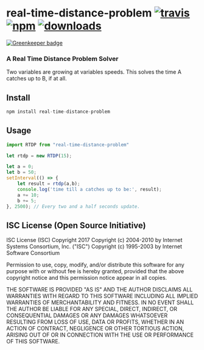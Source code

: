 # real-time-distance-problem [![travis][travis-image]][travis-url] [![npm][npm-image]][npm-url] [![downloads][downloads-image]][downloads-url]

[![Greenkeeper badge](https://badges.greenkeeper.io/CraigglesO/real-time-distance-problem.svg)](https://greenkeeper.io/)

[travis-image]: https://travis-ci.org/CraigglesO/real-time-distance-problem.svg?branch=master
[travis-url]: https://travis-ci.org/CraigglesO/real-time-distance-problem
[npm-image]: https://img.shields.io/npm/v/real-time-distance-problem.svg
[npm-url]: https://npmjs.org/package/real-time-distance-problem
[downloads-image]: https://img.shields.io/npm/dm/real-time-distance-problem.svg
[downloads-url]: https://npmjs.org/package/real-time-distance-problem

### A Real Time Distance Problem Solver

Two variables are growing at variables speeds. This solves the time A catches up to B, if at all.

## Install

``` javascript
npm install real-time-distance-problem
```

## Usage
``` javascript
import RTDP from "real-time-distance-problem"

let rtdp = new RTDP(15);

let a = 0;
let b = 50;
setInterval(() => {
    let result = rtdp(a,b);
    console.log('time till a catches up to be:', result);
    a += 10;
    b += 5;
}, 2500); // Every two and a half seconds update.

```

## ISC License (Open Source Initiative)

ISC License (ISC)
Copyright 2017 <CraigglesO>
Copyright (c) 2004-2010 by Internet Systems Consortium, Inc. ("ISC")
Copyright (c) 1995-2003 by Internet Software Consortium


Permission to use, copy, modify, and/or distribute this software for any purpose with or without fee is hereby granted, provided that the above copyright notice and this permission notice appear in all copies.

THE SOFTWARE IS PROVIDED "AS IS" AND THE AUTHOR DISCLAIMS ALL WARRANTIES WITH REGARD TO THIS SOFTWARE INCLUDING ALL IMPLIED WARRANTIES OF MERCHANTABILITY AND FITNESS. IN NO EVENT SHALL THE AUTHOR BE LIABLE FOR ANY SPECIAL, DIRECT, INDIRECT, OR CONSEQUENTIAL DAMAGES OR ANY DAMAGES WHATSOEVER RESULTING FROM LOSS OF USE, DATA OR PROFITS, WHETHER IN AN ACTION OF CONTRACT, NEGLIGENCE OR OTHER TORTIOUS ACTION, ARISING OUT OF OR IN CONNECTION WITH THE USE OR PERFORMANCE OF THIS SOFTWARE.
